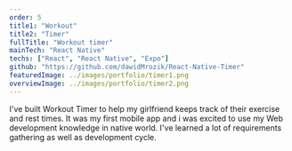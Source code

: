 ```yaml
---
order: 5
title1: "Workout"
title2: "Timer"
fullTitle: "Workout timer"
mainTech: "React Native"
techs: ["React", "React Native", "Expo"]
github: "https://github.com/dawidMrozik/React-Native-Timer"
featuredImage: ../images/portfolio/timer1.png
overviewImage: ../images/portfolio/timer2.png
---
```


I've built Workout Timer to help my girlfriend keeps track of their exercise and rest times. It was my first mobile app and i was excited to use my Web development knowledge in native world. I've learned a lot of requirements gathering as well as development cycle.